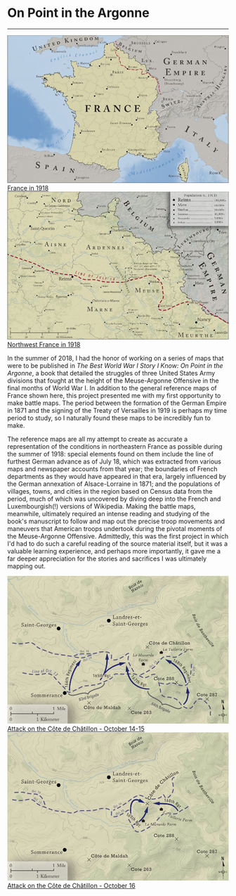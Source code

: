 # On Point in the Argonne
---

<div class="feature_multi">
	<div class="entry">
		<a href="../../img/ww1_france.jpg"><img class="thumb" src="../../img/ww1_france_thumb.jpg" alt=""></a>
		<div class="thumb_label">
			<div class="label_text"><a href="img/ww1_france.jpg">France in 1918</a></div>
		</div>
	</div>
	<div class="entry">
		<a href="../../img/ww1_ardennes.jpg"><img class="thumb" src="../../img/ww1_ardennes_thumb.jpg" alt=""></a>
		<div class="thumb_label">
			<div class="label_text"><a href="../../img/ww1_ardennes.jpg">Northwest France in 1918</a></div>
		</div>
	</div>
</div>

In the summer of 2018, I had the honor of working on a series of maps that were to be published in *The Best World War I Story I Know: On Point in the Argonne*, a book that detailed the struggles of three United States Army divisions that fought at the height of the Meuse-Argonne Offensive in the final months of World War I. In addition to the general reference maps of France shown here, this project presented me with my first opportunity to make battle maps. The period between the formation of the German Empire in 1871 and the signing of the Treaty of Versailles in 1919 is perhaps my time period to study, so I naturally found these maps to be incredibly fun to make. 

The reference maps are all my attempt to create as accurate a representation of the conditions in northeastern France as possible during the summer of 1918: special elements found on them include the line of furthest German advance as of July 18, which was extracted from various maps and newspaper accounts from that year; the boundaries of French departments as they would have appeared in that era, largely influenced by the German annexation of Alsace-Lorraine in 1871; and the populations of villages, towns, and cities in the region based on Census data from the period, much of which was uncovered by diving deep into the French and Luxembourgish(!) versions of Wikipedia. Making the battle maps, meanwhile, ultimately required an intense reading and studying of the book's manuscript to follow and map out the precise troop movements and maneuvers that  American troops  undertook during the pivotal moments of the Meuse-Argonne Offensive. Admittedly, this was the first project in which I'd had to do such a careful reading of the source material itself, but it was a valuable learning experience, and perhaps more importantly, it gave me a far deeper appreciation for the stories and sacrifices I was ultimately mapping out.

<div class="feature_multi">
	<div class="entry">
		<a href="../../img/ww1_oct14-15.jpg"><img class="thumb" src="../../img/ww1_oct14-15_thumb.jpg" alt=""></a>
		<div class="thumb_label">
			<div class="label_text"><a href="img/ww1_oct14-15.jpg">Attack on the Côte de Châtillon - October 14-15</a></div>
		</div>
	</div>
	<div class="entry">
		<a href="../../img/ww1_oct16.jpg"><img class="thumb" src="../../img/ww1_oct16_thumb.jpg" alt=""></a>
		<div class="thumb_label">
			<div class="label_text"><a href="../../img/ww1_oct16.jpg">Attack on the Côte de Châtillon - October 16</a></div>
		</div>
	</div>
</div>
